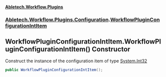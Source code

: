 #### [Abletech.Workflow.Plugins](index.md 'index')
### [Abletech.Workflow.Plugins.Configuration](Abletech_Workflow_Plugins_Configuration.md 'Abletech.Workflow.Plugins.Configuration').[WorkflowPluginConfigurationIntItem](WorkflowPluginConfigurationIntItem.md 'Abletech.Workflow.Plugins.Configuration.WorkflowPluginConfigurationIntItem')
## WorkflowPluginConfigurationIntItem.WorkflowPluginConfigurationIntItem() Constructor
Construct the instance of the configuration item of type [System.Int32](https://docs.microsoft.com/en-us/dotnet/api/System.Int32 'System.Int32')
```csharp
public WorkflowPluginConfigurationIntItem();
```
